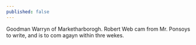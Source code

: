 ```yaml
---
published: false
---
```

Goodman Warryn of
Marketharborogh. Robert Web cam from Mr. Ponsoys to write, and
is to com agayn within thre wekes.
